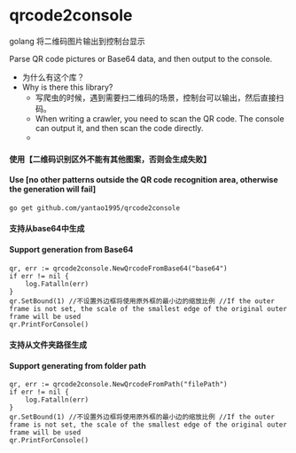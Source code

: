 # qrcode2console

golang 将二维码图片输出到控制台显示 

Parse QR code pictures or Base64 data, and then output to the console.


- 为什么有这个库？
- Why is there this library?
  - 写爬虫的时候，遇到需要扫二维码的场景，控制台可以输出，然后直接扫码。
  - When writing a crawler, you need to scan the QR code. The console can output it, and then scan the code directly.
  - 
#### 使用【二维码识别区外不能有其他图案，否则会生成失败】
#### Use [no other patterns outside the QR code recognition area, otherwise the generation will fail]

  ```
  go get github.com/yantao1995/qrcode2console 
  ```

#### 支持从base64中生成
#### Support generation from Base64


```
qr, err := qrcode2console.NewQrcodeFromBase64("base64")
if err != nil {
    log.Fatalln(err)
}
qr.SetBound(1) //不设置外边框将使用原外框的最小边的缩放比例 //If the outer frame is not set, the scale of the smallest edge of the original outer frame will be used
qr.PrintForConsole()
```

#### 支持从文件夹路径生成
#### Support generating from folder path

```
qr, err := qrcode2console.NewQrcodeFromPath("filePath")
if err != nil {
    log.Fatalln(err)
}
qr.SetBound(1) //不设置外边框将使用原外框的最小边的缩放比例 //If the outer frame is not set, the scale of the smallest edge of the original outer frame will be used
qr.PrintForConsole()
```
